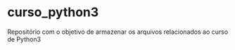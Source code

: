 # curso_python3
Repositório com o objetivo de armazenar os arquivos relacionados ao curso de Python3
